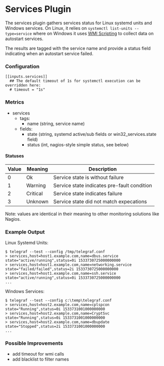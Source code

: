 # Services Plugin

The services plugin gathers services status for Linux systemd units and
Windows services. On Linux, it relies on ```systemctl list-units --type=service```
where on Windows it uses [WMI Scripting](https://docs.microsoft.com/en-us/windows/desktop/wmisdk/scripting-api-objects)
to collect data on autostart services.

The results are tagged with the service name and provide a status field
indicating when an autostart service failed.

### Configuration
```
[[inputs.services]]
  ## The default timeout of 1s for systemctl execution can be overridden here:
  # timeout = "1s"
```

### Metrics
- services
  - tags:
    - name (string, service name)
  - fields:
    - state (string, systemd active/sub fields or win32_services.state field)
    - status (int, nagios-style simple status, see below)

#### Statuses

| Value | Meaning  | Description                                       |
| ----- | -------  | -----------                                       |
| 0     | Ok       | Service state is without failure                  |
| 1     | Warning  | Service state indicates pre-fault condition       |
| 2     | Critical | Service state indicates failure                   |
| 3     | Unknown  | Service state did not match expecations           |

Note: values are identical in their meaning to other monitoring solutions like Nagios.

### Example Output

Linux Systemd Units:
```
$ telegraf --test --config /tmp/telegraf.conf
> services,host=host1.example.com,name=dbus.service state="active/running",status=0i 1533730725000000000
> services,host=host1.example.com,name=networking.service state="failed/failed",status=2i 1533730725000000000
> services,host=host1.example.com,name=ssh.service state="active/running",status=0i 1533730725000000000
...
```

Windows Services:
```
$ telegraf --test --config c:\temp\telegraf.conf
> services,host=host2.example.com,name=cplspcon state="Running",status=0i 1533731001000000000
> services,host=host2.example.com,name=CryptSvc state="Running",status=0i 1533731001000000000
> services,host=host2.example.com,name=dbupdate state="Stopped",status=2i 1533731001000000000
...
```

### Possible Improvements
- add timeout for wmi calls
- add blacklist to filter names
